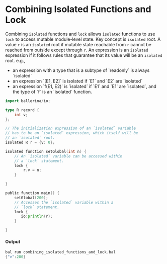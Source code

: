 # Combining Isolated Functions and Lock

 Combining `isolated` functions and `lock` allows `isolated` functions to use
 `lock` to access mutable module-level state.
 Key concept is `isolated` root. A value `r` is an `isolated` root if mutable state reachable
 from `r` cannot be reached from outside except through `r`. An expression is an
 `isolated` expression if it follows rules that guarantee that its value will be an
 `isolated` root. e.g.,
 <ul>
 <li>an expression with a type that is a subtype of `readonly` is always `isolated`</li>
 <li>an expression `[E1, E2]` is isolated if `E1` and `E2` are `isolated`</li>
 <li>an expression `f(E1, E2)` is `isolated` if `E1` and `E1` are `isolated`, and
 the type of `f` is an `isolated` function.</li>
 </ul>

```go
import ballerina/io;

type R record {
    int v;
};

// The initialization expression of an `isolated` variable
// has to be an `isolated` expression, which itself will be
// an `isolated` root.
isolated R r = {v: 0};

isolated function setGlobal(int n) {
    // An `isolated` variable can be accessed within
    // a `lock` statement.
    lock {
        r.v = n;
    }

}

public function main() {
    setGlobal(200);
    // Accesses the `isolated` variable within a
    // `lock` statement.
    lock {
       io:println(r);
    }

}
```

#### Output

```go
bal run combining_isolated_functions_and_lock.bal
{"v":200}
```